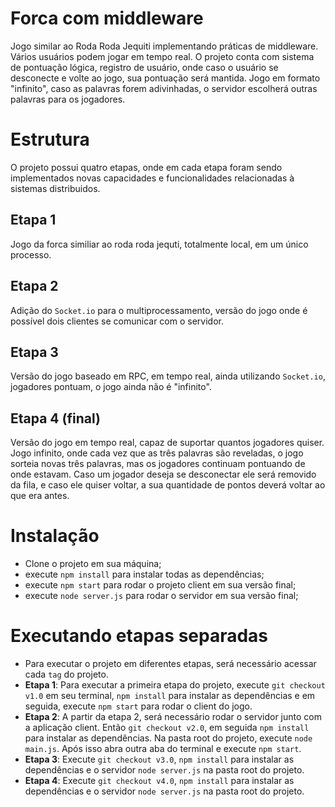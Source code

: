 # Forca com middleware
 Jogo similar ao Roda Roda Jequiti implementando práticas de middleware. Vários usuários podem jogar em tempo real. O projeto conta com sistema de pontuação lógica, registro de usuário, onde caso o usuário se desconecte e volte ao jogo, sua pontuação será mantida. Jogo em formato "infinito", caso as palavras forem adivinhadas, o servidor escolherá outras palavras para os jogadores.

# Estrutura
O projeto possui quatro etapas, onde em cada etapa foram sendo implementados novas capacidades e funcionalidades relacionadas à sistemas distribuidos.
  ## Etapa 1
   Jogo da forca similiar ao roda roda jequti, totalmente local, em um único processo.
  ## Etapa 2
   Adição do `Socket.io` para o multiprocessamento, versão do jogo onde é possível dois clientes se comunicar com o servidor.
  ## Etapa 3
  Versão do jogo baseado em RPC, em tempo real, ainda utilizando `Socket.io`, jogadores pontuam, o jogo ainda não é "infinito".
  ## Etapa 4 (final)
  Versão do jogo em tempo real, capaz de suportar quantos jogadores quiser. Jogo infinito, onde cada vez que as três palavras são reveladas, o jogo sorteia novas três palavras, mas os jogadores continuam pontuando de onde estavam. Caso um jogador deseja se desconectar ele será removido da fila, e caso ele quiser voltar, a sua quantidade de pontos deverá voltar ao que era antes.
  
# Instalação
* Clone o projeto em sua máquina;
* execute `npm install` para instalar todas as dependências;
* execute `npm start` para rodar o projeto client em sua versão final;
* execute `node server.js` para rodar o servidor em sua versão final;

# Executando etapas separadas
* Para executar o projeto em diferentes etapas, será necessário acessar cada `tag` do projeto.
* **Etapa 1**: Para executar a primeira etapa do projeto, execute `git checkout v1.0` em seu terminal, `npm install` para instalar as dependências e em seguida, execute `npm start` para rodar o client do jogo.
* **Etapa 2**: A partir da etapa 2, será necessário rodar o servidor junto com a aplicação client. Então `git checkout v2.0`, em seguida `npm install` para instalar as dependências. Na pasta root do projeto, execute `node main.js`. Após isso abra outra aba do terminal e execute `npm start`.
* **Etapa 3**: Execute `git checkout v3.0`, `npm install` para instalar as dependências e o servidor `node server.js` na pasta root do projeto.
* **Etapa 4**: Execute `git checkout v4.0`, `npm install` para instalar as dependências e o servidor `node server.js` na pasta root do projeto.
